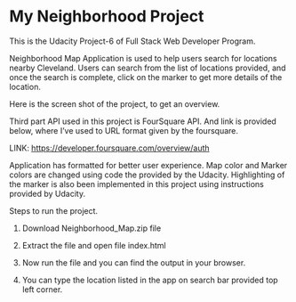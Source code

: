 # My Neighborhood Project

This is the Udacity Project-6 of Full Stack Web Developer Program.

Neighborhood Map Application is used to help users search for locations nearby Cleveland. Users can search from the list of locations provided, and once the search is complete, click on the marker to get more details of the location.

Here is the screen shot of the project, to get an overview. 

Third part API used in this project is FourSquare API. And link is provided below, where I’ve used to URL format given by the foursquare.

LINK: https://developer.foursquare.com/overview/auth

Application has formatted for better user experience. Map color and Marker colors are changed using code the provided by the Udacity. Highlighting of the marker is also been implemented in this project using instructions provided by Udacity.


Steps to run the project.

1. Download Neighborhood_Map.zip file

2. Extract the file and open file index.html

3. Now run the file and you can find the output in your browser.

4. You can type the location listed in the app  on search bar provided top left corner.
